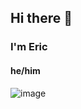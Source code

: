 ## Hi there 👋
### I'm Eric
#### he/him


![image](https://github-readme-stats.vercel.app/api?username=Pandabear189&show_icons=true&theme=onedark)
